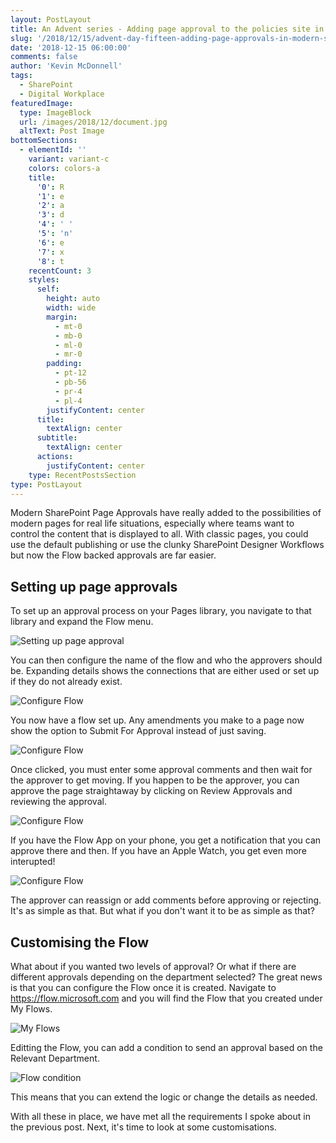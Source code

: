 ```yaml
---
layout: PostLayout
title: An Advent series - Adding page approval to the policies site in Modern SharePoint
slug: '/2018/12/15/advent-day-fifteen-adding-page-approvals-in-modern-site'
date: '2018-12-15 06:00:00'
comments: false
author: 'Kevin McDonnell'
tags:
  - SharePoint
  - Digital Workplace
featuredImage:
  type: ImageBlock
  url: /images/2018/12/document.jpg
  altText: Post Image
bottomSections:
  - elementId: ''
    variant: variant-c
    colors: colors-a
    title:
      '0': R
      '1': e
      '2': a
      '3': d
      '4': ' '
      '5': 'n'
      '6': e
      '7': x
      '8': t
    recentCount: 3
    styles:
      self:
        height: auto
        width: wide
        margin:
          - mt-0
          - mb-0
          - ml-0
          - mr-0
        padding:
          - pt-12
          - pb-56
          - pr-4
          - pl-4
        justifyContent: center
      title:
        textAlign: center
      subtitle:
        textAlign: center
      actions:
        justifyContent: center
    type: RecentPostsSection
type: PostLayout
---
```


Modern SharePoint Page Approvals have really added to the possibilities of modern pages for real life situations, especially where teams want to control the content that is displayed to all. With classic pages, you could use the default publishing or use the clunky SharePoint Designer Workflows but now the Flow backed approvals are far easier.

## Setting up page approvals

To set up an approval process on your Pages library, you navigate to that library and expand the Flow menu.

![Setting up page approval](/images/2018/12/ModernSharePointSetupPageApproval.PNG)

You can then configure the name of the flow and who the approvers should be. Expanding details shows the connections that are either used or set up if they do not already exist.

![Configure Flow](/images/2018/12/ModernSharePointConfigureFlow.PNG)

You now have a flow set up. Any amendments you make to a page now show the option to Submit For Approval instead of just saving.

![Configure Flow](/images/2018/12/ModernSharePointSubmitForApproval.PNG)

Once clicked, you must enter some approval comments and then wait for the approver to get moving. If you happen to be the approver, you can approve the page straightaway by clicking on Review Approvals and reviewing the approval.

![Configure Flow](/images/2018/12/ModernSharePointApproveEdit.PNG)

If you have the Flow App on your phone, you get a notification that you can approve there and then. If you have an Apple Watch, you get even more interupted!

![Configure Flow](/images/2018/12/FlowApproval.PNG)

The approver can reassign or add comments before approving or rejecting. It's as simple as that. But what if you don't want it to be as simple as that?

## Customising the Flow

What about if you wanted two levels of approval? Or what if there are different approvals depending on the department selected? The great news is that you can configure the Flow once it is created. Navigate to https://flow.microsoft.com and you will find the Flow that you created under My Flows.

![My Flows](018/12/MyFlows.PNG)

Editting the Flow, you can add a condition to send an approval based on the Relevant Department.

![Flow condition](/images/2018/12/FlowCondition.PNG)

This means that you can extend the logic or change the details as needed.

With all these in place, we have met all the requirements I spoke about in the previous post. Next, it's time to look at some customisations.
